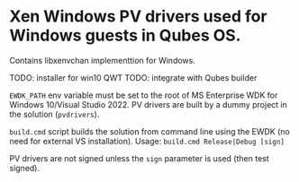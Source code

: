 # Xen Windows PV drivers used for Windows guests in Qubes OS.

Contains libxenvchan implementtion for Windows.

TODO: installer for win10 QWT
TODO: integrate with Qubes builder

`EWDK_PATH` env variable must be set to the root of MS Enterprise WDK for Windows 10/Visual Studio 2022.
PV drivers are built by a dummy project in the solution (`pvdrivers`).

`build.cmd` script builds the solution from command line using the EWDK (no need for external VS installation).
Usage: `build.cmd Release|Debug [sign]`

PV drivers are not signed unless the `sign` parameter is used (then test signed).
